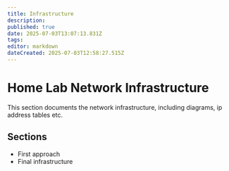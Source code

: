 ```yaml
---
title: Infrastructure
description: 
published: true
date: 2025-07-03T13:07:13.831Z
tags: 
editor: markdown
dateCreated: 2025-07-03T12:58:27.515Z
---
```


# Home Lab Network Infrastructure

This section documents the network infrastructure, including diagrams, ip address tables etc.

## Sections
- First approach
- Final infrastructure
